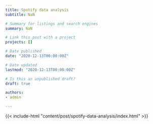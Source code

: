 ```yaml
---
title: Spotify data analysis
subtitle: NaN

# Summary for listings and search engines
summary: NaN

# Link this post with a project
projects: []

# Date published
date: "2020-12-13T00:00:00Z"

# Date updated
lastmod: "2020-12-13T00:00:00Z"

# Is this an unpublished draft?
draft: true

authors:
- admin

---
```


{{< include-html "content/post/spotify-data-analysis/index.html" >}}
